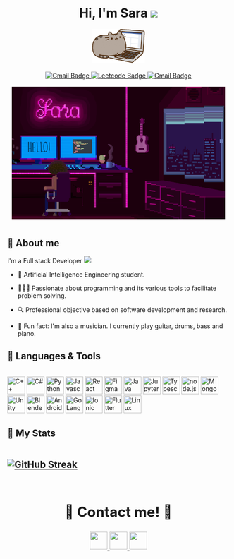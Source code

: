 <div style="margin: auto;
  padding: 10px;" id="header" align="center">
  <h1> Hi, I'm Sara <img src="https://media.giphy.com/media/hvRJCLFzcasrR4ia7z/giphy.gif" width="30px"/> </h1>
  <div>
    <img src="https://github.com/saracarolina12/saracarolina12/blob/master/computer.gif" width="120"/>
  </div>
  <br>
  <div id="badges">
    <a href="https://www.linkedin.com/in/sara-carolina/">
      <img src="https://img.shields.io/badge/LinkedIn-blue?style=for-the-badge&logo=linkedin&logoColor=white" alt="Gmail Badge"/>
    </a>
    <a href="https://leetcode.com/0226594/">
      <img src="https://img.shields.io/badge/LeetCode-000000?style=for-the-badge&logo=LeetCode&logoColor=#d16c06" alt="Leetcode Badge"/>
    </a>
    <a href="mailto:saracarogode@gmail.com">
      <img src="https://img.shields.io/badge/Gmail-D14836?style=for-the-badge&logo=gmail&logoColor=white" alt="Gmail Badge"/>
    </a>
  </div>

  <br>

  <div align="center">
    <img src="background.png" width="600" height="300"/>
  </div>

</div>


<h2> 🔹 About me </h2>
<div>
 I'm a Full stack Developer <img src="https://media.giphy.com/media/IauL6LvGNlT3ffhcqq/giphy.gif" width="30"> 

  - 🤖 Artificial Intelligence Engineering student.

  - 👩🏽‍💻 Passionate about programming and its various tools to facilitate problem solving.

  - 🔍 Professional objective based on software development and research.

  - 🎵 Fun fact: I'm also a musician. I currently play guitar, drums, bass and piano.

</div>

<h2> 🔹 Languages & Tools </h2>
</br>

<div>
  <img src="https://cdn.jsdelivr.net/gh/devicons/devicon/icons/cplusplus/cplusplus-original.svg" width="40" height="40" title="C++"/>
  <img src="https://cdn.jsdelivr.net/gh/devicons/devicon/icons/csharp/csharp-original.svg" width="40" height="40" title="C#"/>
  <img src="https://cdn.jsdelivr.net/gh/devicons/devicon/icons/python/python-original.svg" width="40" height="40" title="Python"/>
  <img src="https://cdn.jsdelivr.net/gh/devicons/devicon/icons/javascript/javascript-original.svg" width="40" height="40" title="Javascript"/>
  <img src="https://cdn.jsdelivr.net/gh/devicons/devicon/icons/react/react-original.svg" width="40" height="40" title="React"/>
  <img src="https://cdn.jsdelivr.net/gh/devicons/devicon/icons/figma/figma-original.svg"  width="40" height="40" title="Figma"/>
  <img src="https://cdn.jsdelivr.net/gh/devicons/devicon/icons/java/java-original.svg" width="40" height="40" title="Java" />
  <!-- <img src="https://cdn.jsdelivr.net/gh/devicons/devicon/icons/numpy/numpy-original.svg" width="40" height="40" />
  <img src="https://cdn.jsdelivr.net/gh/devicons/devicon/icons/opencv/opencv-original.svg" width="40" height="40" /> -->
  <img src="https://cdn.jsdelivr.net/gh/devicons/devicon/icons/jupyter/jupyter-original.svg"width="40" height="40"  title="Jupyter" />
 <!-- <img src="https://cdn.jsdelivr.net/gh/devicons/devicon/icons/github/github-original.svg" width="40" height="40"  /> -->
  <img src="https://cdn.jsdelivr.net/gh/devicons/devicon/icons/typescript/typescript-original.svg"  width="40" height="40" title="Typescript"/>
  <!-- <img src="https://cdn.jsdelivr.net/gh/devicons/devicon/icons/css3/css3-original.svg"  width="40" height="40"/> -->
  <!-- <img src="https://cdn.jsdelivr.net/gh/devicons/devicon/icons/electron/electron-original.svg" width="40" height="40" title="Electron"/> -->
  <img src="https://cdn.jsdelivr.net/gh/devicons/devicon/icons/nodejs/nodejs-original-wordmark.svg" width="40" height="40" title="node.js"/>
  <img src="https://cdn.jsdelivr.net/gh/devicons/devicon/icons/mongodb/mongodb-original-wordmark.svg" width="40" height="40" title="MongoDB"/>
  <img src="https://cdn.jsdelivr.net/gh/devicons/devicon/icons/unity/unity-original.svg" width="40" height="40" title="Unity"/>
  <img src="https://cdn.jsdelivr.net/gh/devicons/devicon/icons/blender/blender-original.svg"width="40" height="40" title="Blender" />
<!--   <img src="https://cdn.jsdelivr.net/gh/devicons/devicon/icons/gimp/gimp-original.svg" width="40" height="40"  title="Gimp"/> -->
  <!-- <img src="https://cdn.jsdelivr.net/gh/devicons/devicon/icons/canva/canva-original.svg" width="40" height="40"/> -->
  <img src="https://cdn.jsdelivr.net/gh/devicons/devicon/icons/androidstudio/androidstudio-original.svg"  width="40" height="40"  title="Android Studio"/>
  <img src="https://cdn.jsdelivr.net/gh/devicons/devicon/icons/go/go-original.svg"width="40" height="40"  title="GoLang"/>
  <img src="https://cdn.jsdelivr.net/gh/devicons/devicon/icons/ionic/ionic-original.svg" width="40" height="40" title="Ionic"/>
  <img src="https://cdn.jsdelivr.net/gh/devicons/devicon/icons/flutter/flutter-original.svg" width="40" height="40" title="Flutter"/>
  <img src="https://cdn.jsdelivr.net/gh/devicons/devicon/icons/linux/linux-original.svg"  width="40" height="40" title="Linux"/>

</div>

<h2> 🔹 My Stats <h/2>
</br>
</br>
<!-- <div style="margin: auto;
  padding: 10px;" id="header" align="center"> -->

[![GitHub Streak](https://streak-stats.demolab.com/?user=saracarolina12&theme=dark)](https://git.io/streak-stats)
<!-- </div> -->




<div style="margin: auto;
  padding: 10px;" id="header" align="center">


<h2> 🌸 Contact me! 🌸 </h2>
<a href="https://github.com/saracarolina12/saracarolina12/blob/master/CV.pdf">
  <img src="https://cdn-icons-png.flaticon.com/512/3135/3135692.png"   width="40"   height="40" />
</a> 
<a href="mailto:saracarogode@gmail.com">
  <img src="https://cdn-icons-png.flaticon.com/512/732/732200.png"   width="40"   height="40" />
</a>
<a href="https://www.linkedin.com/in/sara-carolina/"">
  <img src="https://cdn-icons-png.flaticon.com/512/3536/3536505.png"   width="40"   height="40" />
</a>

<div>


